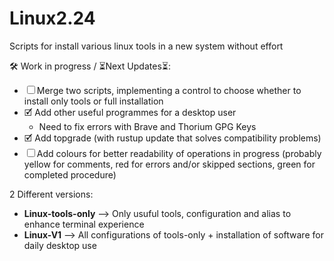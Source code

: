 # Linux2.24

Scripts for install various linux tools in a new system without effort

🛠️ Work in progress / ⏳️Next Updates⏳️:

- ☐ Merge two scripts, implementing a control to choose whether to install only tools or full installation
- 🗹 Add other useful programmes for a desktop user
    - Need to fix errors with Brave and Thorium GPG Keys
- 🗹 Add topgrade (with rustup update that solves compatibility problems)
- ☐ Add colours for better readability of operations in progress (probably yellow for comments, red for errors and/or skipped sections, green for completed procedure)

2 Different versions:
- **Linux-tools-only** --> Only usuful tools, configuration and alias to enhance terminal experience
- **Linux-V1** --> All configurations of tools-only + installation of software for daily desktop use

